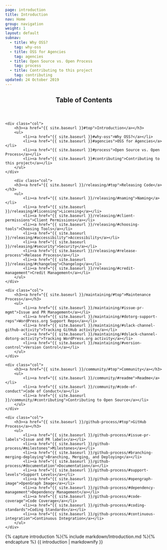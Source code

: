 ```yaml
---
page: introduction
title: Introduction
nav: Home
group: navigation
weight: 1
layout: default
subnav:
  - title: Why OSS?
    tag: why-oss
  - title: OSS for Agencies
    tag: agencies
  - title: Open Source vs. Open Process
    tag: process
  - title: Contributing to this project
    tag: contributing
updated: 24 October 2019
---
```


<div class="toc">
	<header>
		<h2>Table of Contents</h2>
	</header>

	<div class="col">
		<h3><a href="{{ site.baseurl }}#top">Introduction</a></h3>
		<ul>
			<li><a href="{{ site.baseurl }}#why-oss">Why OSS?</a></li>
			<li><a href="{{ site.baseurl }}#agencies">OSS for Agencies</a></li>
			<li><a href="{{ site.baseurl }}#process">Open Source vs. Open Process</a></li>
			<li><a href="{{ site.baseurl }}#contributing">Contributing to this project</a></li>
		</ul>
	</div>

    	<div class="col">
		<h3><a href="{{ site.baseurl }}/releasing/#top">Releasing Code</a></h3>
		<ul>
			<li><a href="{{ site.baseurl }}/releasing/#naming">Naming</a></li>
			<li><a href="{{ site.baseurl }}/releasing/#licensing">Licensing</a></li>
			<li><a href="{{ site.baseurl }}/releasing/#client-permissions">Client Permissions</a></li>
			<li><a href="{{ site.baseurl }}/releasing/#choosing-tools">Choosing Tools</a></li>
			<li><a href="{{ site.baseurl }}/releasing/#accessibility">Accessibility</a></li>
			<li><a href="{{ site.baseurl }}/releasing/#security">Security</a></li>
			<li><a href="{{ site.baseurl }}/releasing/#release-process">Release Process</a></li>
			<li><a href="{{ site.baseurl }}/releasing/#changelog">Changelog</a></li>
			<li><a href="{{ site.baseurl }}/releasing/#credit-management">Credit Management</a></li>
		</ul>
	</div>

	<div class="col">
  		<h3><a href="{{ site.baseurl }}/maintaining/#top">Maintenance Process</a></h3>
		<ul>
			<li><a href="{{ site.baseurl }}/maintaining/#issue-pr-mgmt">Issue and PR Management</a></li>
			<li><a href="{{ site.baseurl }}/maintaining/#dotorg-support-reps">WordPress.org Support Reps</a></li>
			<li><a href="{{ site.baseurl }}/maintaining/#slack-channel-github-activity">Tracking GitHub activity</a></li>
			<li><a href="{{ site.baseurl }}/maintaining/#dslack-channel-dotorg-activity">Tracking WordPress.org activity</a></li>
			<li><a href="{{ site.baseurl }}/maintaining/#version-control">Version Control</a></li>
		</ul>
  	</div>

	<div class="col">
		<h3><a href="{{ site.baseurl }}/community/#top">Community</a></h3>
		<ul>
			<li><a href="{{ site.baseurl }}/community/#readme">Readme</a></li>
			<li><a href="{{ site.baseurl }}/community/#code-of-conduct">Code of Conduct</a></li>
			<li><a href="{{ site.baseurl }}/community/#contributing">Contributing to Open Source</a></li>
		</ul>
	</div>

	<div class="col">
		<h3><a href="{{ site.baseurl }}/github-process/#top">GitHub Process</a></h3>
		<ul>
			<li><a href="{{ site.baseurl }}/github-process/#issue-pr-labels">Issue and PR labels</a></li>
			<li><a href="{{ site.baseurl }}/github-process/#milestones">Milestones</a></li>
			<li><a href="{{ site.baseurl }}/github-process/#branching-merging-deploying">Branching, Merging, and Deploying</a></li>
			<li><a href="{{ site.baseurl }}/github-process/#documentation">Documentation</a></li>
			<li><a href="{{ site.baseurl }}/github-process/#support-levels">Support Levels</a></li>
			<li><a href="{{ site.baseurl }}/github-process/#opengraph-image">OpenGraph Image</a></li>
			<li><a href="{{ site.baseurl }}/github-process/#dependency-management">Dependency Management</a></li>
			<li><a href="{{ site.baseurl }}/github-process/#code-coverage">Code Coverage</a></li>
			<li><a href="{{ site.baseurl }}/github-process/#coding-standards">Coding Standards</a></li>
			<li><a href="{{ site.baseurl }}/github-process/#continuous-integration">Continuous Integration</a></li>
		</ul>
	</div>
</div>

<div class="docs-section">
		{% capture introduction %}{% include markdown/Introduction.md %}{% endcapture %}
		{{ introduction | markdownify }}
</div>
